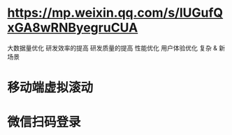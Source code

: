 # https://mp.weixin.qq.com/s/lUGufQxGA8wRNByegruCUA

大数据量优化
研发效率的提高
研发质量的提高
性能优化
用户体验优化
复杂 & 新场景

# 移动端虚拟滚动


# 微信扫码登录 

